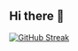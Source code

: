 ## Hi there 👋

<!--
**Munnoi/Munnoi** is a ✨ _special_ ✨ repository because its `README.md` (this file) appears on your GitHub profile.

Here are some ideas to get you started:

- 🔭 I’m currently working on ...
- 🌱 I’m currently learning ...
- 👯 I’m looking to collaborate on ...
- 🤔 I’m looking for help with ...
- 💬 Ask me about ...
- 📫 How to reach me: ...
- 😄 Pronouns: ...
- ⚡ Fun fact: ...
-->
<a style="text-align: center;" href="https://git.io/streak-stats"><img src="https://github-readme-streak-stats-wine-three.vercel.app?user=Munnoi&theme=tokyonight-duo" alt="GitHub Streak" /></a>
